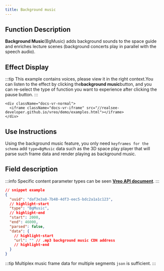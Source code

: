 ```yaml
---
title: Background music
---
```


## Function Description

**Background Music**(BgMusic) adds background sounds to the space guide and enriches lecture scenes (background concerts play in parallel with the speech audio).

## Effect Display

:::tip
This example contains voices, please view it in the right context.You can listen to the effect by clicking the**background music**button, and you can re-select the type of function you want to experience after clicking the pause button.
:::

```mdx-code-block
<div className="docs-vr-normal">
  <iframe className="docs-vr-iframe" src="//realsee-developer.github.io/vreo/demo/examples.html"></iframe>
</div>
```

## Use Instructions

Using the background music feature, you only need `keyframes for the schema` add `type=BgMusic` data such as the 3D space play player that will parse such frame data and render playing as background music.

## Field description

:::info
Specific content parameter types can be seen [**Vreo API document**](https://realsee-developer.github.io/vreo/modules/Player.html#BgMusicData).
:::

```json title="背景音乐类型数据样例"
// snippet example
{
  "uuid": "daf3e3a8-7b48-4df3-eec5-bdc2a1a1c123",
  // highlight-start
  "type": "BgMusic",
  // highlight-end
  "start": 2000,
  "end": 46000,
  "parsed": false,
  "data": {
    // highlight-start
    "url": "" // .mp3 background music CDN address
    // highlight-end
  }
}
```

:::tip
Multiplex music frame data for multiple segments `json` is sufficient.
:::

